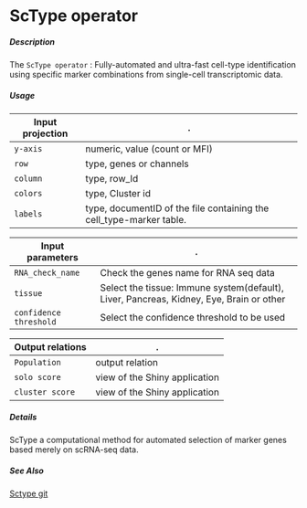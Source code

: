 # ScType operator

##### Description

The `ScType operator` : Fully-automated and ultra-fast cell-type identification using specific marker combinations from single-cell transcriptomic data.

##### Usage

Input projection|.
---|---
`y-axis`        | numeric, value (count or MFI)
`row`           | type, genes or channels
`column`        | type, row_Id 
`colors`        | type, Cluster id 
`labels`        | type, documentID of the file containing the cell_type-marker table.

Input parameters|.
---|---
`RNA_check_name`        | Check the genes name for RNA seq data
`tissue`        | Select the tissue: Immune system(default), Liver, Pancreas, Kidney, Eye, Brain or other
`confidence threshold`        | Select the confidence threshold to be used

Output relations|.
---|---
`Population`        | output relation
`solo score`        | view of the Shiny application
`cluster score`        | view of the Shiny application

##### Details

ScType a computational method for automated selection of marker genes based merely on scRNA-seq data.

##### See Also

[Sctype git](https://github.com/IanevskiAleksandr/sc-type)

